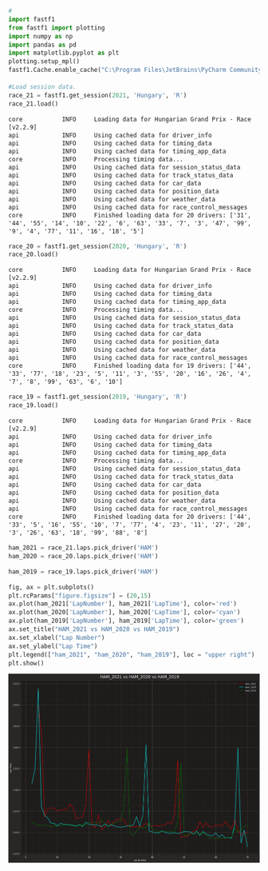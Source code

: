 ```python
#
import fastf1
from fastf1 import plotting
import numpy as np
import pandas as pd
import matplotlib.pyplot as plt
plotting.setup_mpl()
fastf1.Cache.enable_cache("C:\Program Files\JetBrains\PyCharm Community Edition 2022.1.1\cache")

#Load session data.
race_21 = fastf1.get_session(2021, 'Hungary', 'R')
race_21.load()
```

    core           INFO 	Loading data for Hungarian Grand Prix - Race [v2.2.9]
    api            INFO 	Using cached data for driver_info
    api            INFO 	Using cached data for timing_data
    api            INFO 	Using cached data for timing_app_data
    core           INFO 	Processing timing data...
    api            INFO 	Using cached data for session_status_data
    api            INFO 	Using cached data for track_status_data
    api            INFO 	Using cached data for car_data
    api            INFO 	Using cached data for position_data
    api            INFO 	Using cached data for weather_data
    api            INFO 	Using cached data for race_control_messages
    core           INFO 	Finished loading data for 20 drivers: ['31', '44', '55', '14', '10', '22', '6', '63', '33', '7', '3', '47', '99', '9', '4', '77', '11', '16', '18', '5']
    


```python
race_20 = fastf1.get_session(2020, 'Hungary', 'R')
race_20.load()
```

    core           INFO 	Loading data for Hungarian Grand Prix - Race [v2.2.9]
    api            INFO 	Using cached data for driver_info
    api            INFO 	Using cached data for timing_data
    api            INFO 	Using cached data for timing_app_data
    core           INFO 	Processing timing data...
    api            INFO 	Using cached data for session_status_data
    api            INFO 	Using cached data for track_status_data
    api            INFO 	Using cached data for car_data
    api            INFO 	Using cached data for position_data
    api            INFO 	Using cached data for weather_data
    api            INFO 	Using cached data for race_control_messages
    core           INFO 	Finished loading data for 19 drivers: ['44', '33', '77', '18', '23', '5', '11', '3', '55', '20', '16', '26', '4', '7', '8', '99', '63', '6', '10']
    


```python
race_19 = fastf1.get_session(2019, 'Hungary', 'R')
race_19.load()
```

    core           INFO 	Loading data for Hungarian Grand Prix - Race [v2.2.9]
    api            INFO 	Using cached data for driver_info
    api            INFO 	Using cached data for timing_data
    api            INFO 	Using cached data for timing_app_data
    core           INFO 	Processing timing data...
    api            INFO 	Using cached data for session_status_data
    api            INFO 	Using cached data for track_status_data
    api            INFO 	Using cached data for car_data
    api            INFO 	Using cached data for position_data
    api            INFO 	Using cached data for weather_data
    api            INFO 	Using cached data for race_control_messages
    core           INFO 	Finished loading data for 20 drivers: ['44', '33', '5', '16', '55', '10', '7', '77', '4', '23', '11', '27', '20', '3', '26', '63', '18', '99', '88', '8']
    


```python
ham_2021 = race_21.laps.pick_driver('HAM')
ham_2020 = race_20.laps.pick_driver('HAM')
```


```python
ham_2019 = race_19.laps.pick_driver('HAM')
```


```python
fig, ax = plt.subplots()
plt.rcParams["figure.figsize"] = (20,15)
ax.plot(ham_2021['LapNumber'], ham_2021['LapTime'], color='red')
ax.plot(ham_2020['LapNumber'], ham_2020['LapTime'], color='cyan')
ax.plot(ham_2019['LapNumber'], ham_2019['LapTime'], color='green')
ax.set_title("HAM_2021 vs HAM_2020 vs HAM_2019")
ax.set_xlabel("Lap Number")
ax.set_ylabel("Lap Time")
plt.legend(["ham_2021", "ham_2020", "ham_2019"], loc = "upper right")
plt.show()
```


    
![png](output_5_0.png)
    



```python

```
